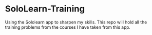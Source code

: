 # SoloLearn-Training
Using the Sololearn app to sharpen my skills. This repo will hold all the training problems from the courses I have taken from this app. 
